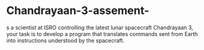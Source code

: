 # Chandrayaan-3-assement-
s a scientist at ISRO controlling the latest lunar spacecraft Chandrayaan 3, your task is to develop a program that translates commands sent from Earth into instructions understood by the spacecraft.
